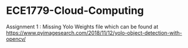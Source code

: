 # ECE1779-Cloud-Computing

Assignment 1 : Missing Yolo Weights file which can be found at https://www.pyimagesearch.com/2018/11/12/yolo-object-detection-with-opencv/
